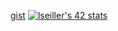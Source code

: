 [gist](https://gist.github.com/lseiller)
[![lseiller's 42 stats](https://badge42.vercel.app/api/v2/stats/cl17xe9q2001109mmi4yrqa58?cursusId=21)](https://github.com/JaeSeoKim/badge42)
<!---
Akiroto/Akiroto is a ✨ special ✨ repository because its `README.md` (this file) appears on your GitHub profile.
You can click the Preview link to take a look at your changes.
--->
